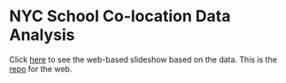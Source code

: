 # NYC School Co-location Data Analysis
Click [here](https://wazaqa-wah.github.io/nyc_school_co-location_web/Final_project.html) to see the web-based slideshow based on the data. This is the [repo](https://github.com/wazaqa-wah/nyc_school_co-location_web) for the web.
